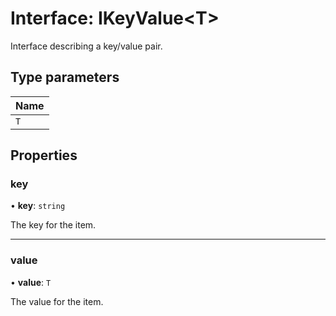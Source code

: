 # Interface: IKeyValue\<T\>

Interface describing a key/value pair.

## Type parameters

| Name |
| :--- |
| `T`  |

## Properties

### key

• **key**: `string`

The key for the item.

---

### value

• **value**: `T`

The value for the item.

